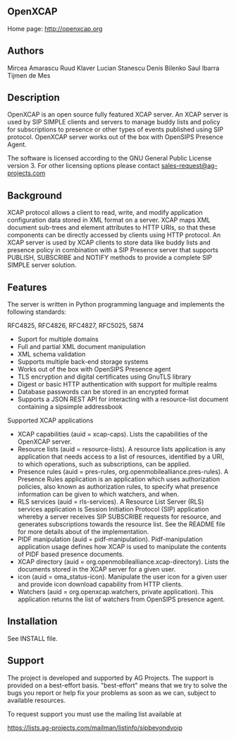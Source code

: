  
OpenXCAP
--------

Home page: http://openxcap.org


Authors
-------

Mircea Amarascu
Ruud Klaver
Lucian Stanescu
Denis Bilenko
Saul Ibarra
Tijmen de Mes


Description
-----------

OpenXCAP is an open source fully featured XCAP server. An XCAP server is
used by SIP SIMPLE clients and servers to manage buddy lists and policy for
subscriptions to presence or other types of events published using SIP
protocol. OpenXCAP server works out of the box with OpenSIPS Presence Agent.

The software is licensed according to the GNU General Public License version
3. For other licensing options please contact sales-request@ag-projects.com


Background
----------

XCAP protocol allows a client to read, write, and modify application
configuration data stored in XML format on a server. XCAP maps XML document
sub-trees and element attributes to HTTP URIs, so that these components can
be directly accessed by clients using HTTP protocol. An XCAP server is used
by XCAP clients to store data like buddy lists and presence policy in
combination with a SIP Presence server that supports PUBLISH, SUBSCRIBE and
NOTIFY methods to provide a complete SIP SIMPLE server solution.


Features
--------

The server is written in Python programming language and implements the
following standards:

RFC4825, RFC4826, RFC4827, RFC5025, 5874

 * Suport for multiple domains
 * Full and partial XML document manipulation
 * XML schema validation
 * Supports multiple back-end storage systems
 * Works out of the box with OpenSIPS Presence agent
 * TLS encryption and digital certificates using GnuTLS library
 * Digest or basic HTTP authentication with support for multiple realms
 * Database passwords can be stored in an encrypted format
 * Supports a JSON REST API for interacting with a resource-list document
   containing a sipsimple addressbook

Supported XCAP applications

 * XCAP capabilities (auid = xcap-caps). Lists the capabilities of the
   OpenXCAP server.
 * Resource lists (auid = resource-lists). A resource lists application is
   any application that needs access to a list of resources, identified by a
   URI, to which operations, such as subscriptions, can be applied.
 * Presence rules (auid = pres-rules, org.openmobilealliance.pres-rules). A
   Presence Rules application is an application which uses authorization
   policies, also known as authorization rules, to specify what presence
   information can be given to which watchers, and when.
 * RLS services (auid = rls-services). A Resource List Server (RLS) services
   application is Session Initiation Protocol (SIP) application whereby a
   server receives SIP SUBSCRIBE requests for resource, and generates
   subscriptions towards the resource list. See the README file for more
   details about of the implementation.
 * PIDF manipulation (auid = pidf-manipulation). Pidf-manipulation
   application usage defines how XCAP is used to manipulate the contents of
   PIDF based presence documents.
 * XCAP directory (auid = org.openmobilealliance.xcap-directory).
   Lists the documents stored in the XCAP server for a given user.
 * icon (auid = oma_status-icon). Manipulate the user icon for
   a given user and provide icon download capability from HTTP clients.
 * Watchers (auid = org.openxcap.watchers, private application). This
   application returns the list of watchers from OpenSIPS presence agent.


Installation
------------

See INSTALL file.


Support
-------

The project is developed and supported by AG Projects. The support is
provided on a best-effort basis. "best-effort" means that we try to solve
the bugs you report or help fix your problems as soon as we can, subject to
available resources.

To request support you must use the mailing list available at

https://lists.ag-projects.com/mailman/listinfo/sipbeyondvoip

